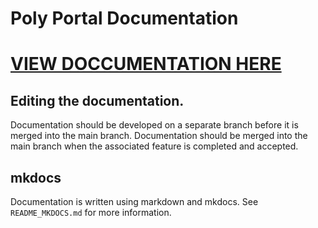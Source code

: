 # Poly Portal Documentation

# [VIEW DOCCUMENTATION HERE](https://poly-portal.github.io/polyportaldocs/)

## Editing the documentation.

Documentation should be developed on a separate branch before it is merged into the main branch. Documentation should be merged into the main branch when the associated feature is completed and accepted.

## mkdocs

Documentation is written using markdown and mkdocs. See `README_MKDOCS.md` for more information. 
